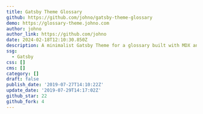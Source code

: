 ```yaml
---
title: Gatsby Theme Glossary
github: https://github.com/johno/gatsby-theme-glossary
demo: https://glossary-theme.johno.com
author: johno
author_link: https://github.com/johno
date: 2024-02-18T12:10:30.850Z
description: A minimalist Gatsby Theme for a glossary built with MDX and Theme UI
ssg:
  - Gatsby
css: []
cms: []
category: []
draft: false
publish_date: '2019-07-27T14:10:22Z'
update_date: '2019-07-29T14:17:02Z'
github_star: 22
github_fork: 4
---
```

